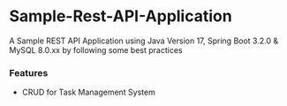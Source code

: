 # Sample-Rest-API-Application
A Sample REST API Application using Java Version 17, Spring Boot 3.2.0 & MySQL 8.0.xx by following some best practices
### Features
- CRUD for Task Management System
